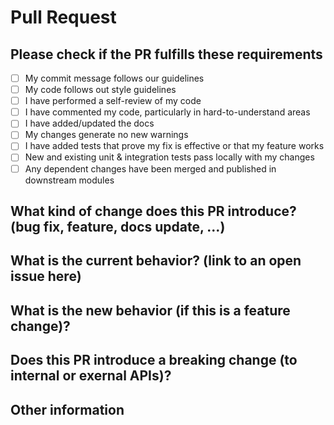 # Pull Request

## Please check if the PR fulfills these requirements

- [ ] My commit message follows our guidelines
- [ ] My code follows out style guidelines
- [ ] I have performed a self-review of my code
- [ ] I have commented my code, particularly in hard-to-understand areas
- [ ] I have added/updated the docs
- [ ] My changes generate no new warnings
- [ ] I have added tests that prove my fix is effective or that my feature works
- [ ] New and existing unit & integration tests pass locally with my changes
- [ ] Any dependent changes have been merged and published in downstream modules

## What kind of change does this PR introduce? (bug fix, feature, docs update, ...)



## What is the current behavior? (link to an open issue here)



## What is the new behavior (if this is a feature change)?



## Does this PR introduce a breaking change (to internal or exernal APIs)?



## Other information
